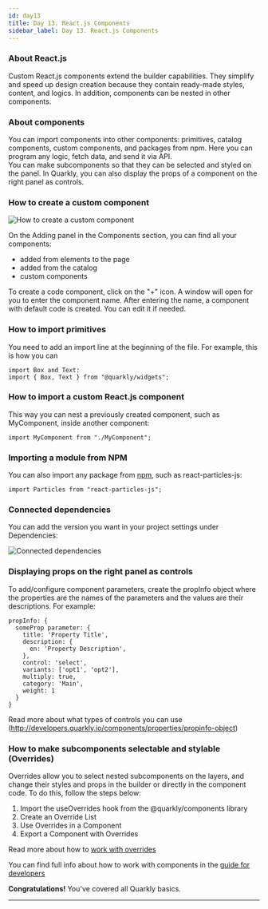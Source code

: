 ```yaml
---
id: day13
title: Day 13. React.js Components
sidebar_label: Day 13. React.js Components
---
```


### About React.js

Custom React.js components extend the builder capabilities. They simplify and speed up design creation because they contain ready-made styles, content, and logics. In addition, components can be nested in other components.

### About components
You can import components into other components: primitives, catalog components, custom components, and packages from npm. Here you can program any logic, fetch data, and send it via API.<br/>
You can make subcomponents so that they can be selected and styled on the panel. In Quarkly, you can also display the props of a component on the right panel as controls.

### How to create a custom component

![How to create a custom component](/scr/day13-components-general.png)


On the Adding panel in the Components section, you can find all your components:

- added from elements to the page
- added from the catalog
- custom components

To create a code component, click on the "+" icon. A window will open for you to enter the component name. After entering the name, a component with default code is created. You can edit it if needed.


### How to import primitives

You need to add an import line at the beginning of the file. For example, this is how you can 
```
import Box and Text:
import { Box, Text } from "@quarkly/widgets";
```

### How to import a custom React.js component

This way you can nest a previously created component, such as MyComponent, inside another component:
```
import MyComponent from "./MyComponent";
```

### Importing a module from NPM

You can also import any package from [npm](https://www.npmjs.com/), such as react-particles-js:
```
import Particles from "react-particles-js";
```

### Connected dependencies

You can add the version you want in your project settings under Dependencies:

![Connected dependencies](/scr/day13-connected-dependencies.jpeg)


### Displaying props on the right panel as controls
To add/configure component parameters, create the propInfo object where the properties are the names of the parameters and the values are their descriptions. For example:

```
propInfo: {
  someProp parameter: {
    title: 'Property Title',
    description: {
      en: 'Property Description',
    },
    control: 'select',
    variants: ['opt1', 'opt2'],
    multiply: true,
    category: 'Main',
    weight: 1
  }
}
```

Read more about what types of controls you can use (http://developers.quarkly.io/components/properties/propinfo-object)

### How to make subcomponents selectable and stylable (Overrides)
Overrides allow you to select nested subcomponents on the layers, and change their styles and props in the builder or directly in the component code. To do this, follow the steps below:

1. Import the useOverrides hook from the @quarkly/components library
2. Create an Override List
3. Use Overrides in a Component
4. Export a Component with Overrides

Read more about how to [work with overrides](http://developers.quarkly.io/components/overrides/overview)


You can find full info about how to work with components in the [guide for developers](https://developers.quarkly.io/)


**Congratulations!** You've covered all Quarkly basics.

---